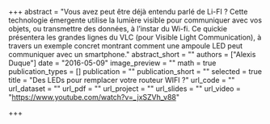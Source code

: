 +++
abstract = "Vous avez peut être déjà entendu parlé de Li-FI ? Cette technologie émergente utilise la lumière visible pour communiquer avec vos objets, ou transmettre des données, à l’instar du Wi-fi. Ce quickie présentera les grandes lignes du VLC (pour Visible Light Communication), à travers un exemple concret montrant comment une ampoule LED peut communiquer avec un smartphone."
abstract_short = ""
authors = ["Alexis Duque"]
date = "2016-05-09"
image_preview = ""
math = true
publication_types = []
publication = ""
publication_short = ""
selected = true
title = "Des LEDs pour remplacer votre routeur WIFI ?"
url_code = ""
url_dataset = ""
url_pdf = ""
url_project = ""
url_slides = ""
url_video = "https://www.youtube.com/watch?v=_jxSZVh_v88"

+++

